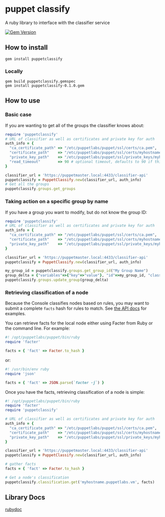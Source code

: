 # puppet classify

A ruby library to interface with the classifier service

[![Gem Version](https://badge.fury.io/rb/puppetclassify.svg)](https://badge.fury.io/rb/puppetclassify)

## How to install

```
gem install puppetclassify
```

### Locally

```
gem build puppetclassify.gemspec
gem install puppetclassify-0.1.0.gem
```

## How to use

### Basic case

If you are wanting to get all of the groups the classifier knows about:

```ruby
require 'puppetclassify'
# URL of classifier as well as certificates and private key for auth
auth_info = {
  "ca_certificate_path" => "/etc/puppetlabs/puppet/ssl/certs/ca.pem",
  "certificate_path"    => "/etc/puppetlabs/puppet/ssl/certs/myhostname.vm.pem",
  "private_key_path"    => "/etc/puppetlabs/puppet/ssl/private_keys/myhostname.vm.pem",
  "read_timeout"        => 90 # optional timeout, defaults to 90 if this key doesn't exist
}

classifier_url = 'https://puppetmaster.local:4433/classifier-api'
puppetclassify = PuppetClassify.new(classifier_url, auth_info)
# Get all the groups
puppetclassify.groups.get_groups
```

### Taking action on a specific group by name

If you have a group you want to modify, but do not know the group ID:

```ruby
require 'puppetclassify'
# URL of classifier as well as certificates and private key for auth
auth_info = {
  "ca_certificate_path" => "/etc/puppetlabs/puppet/ssl/certs/ca.pem",
  "certificate_path"    => "/etc/puppetlabs/puppet/ssl/certs/myhostname.vm.pem",
  "private_key_path"    => "/etc/puppetlabs/puppet/ssl/private_keys/myhostname.vm.pem"
}

classifier_url = 'https://puppetmaster.local:4433/classifier-api'
puppetclassify = PuppetClassify.new(classifier_url, auth_info)

my_group_id = puppetclassify.groups.get_group_id("My Group Name")
group_delta = {"variables"=>{"key"=>"value"}, "id"=>my_group_id, "classes"=>{"motd"=>{"content"=>"hello!"}}} # an example to update a groups variables and classes
puppetclassify.groups.update_group(group_delta)
```

### Retrieving classification of a node

Because the Console classifies nodes based on rules, you may want to submit a
complete `facts` hash for rules to match. See [the API docs](https://docs.puppetlabs.com/pe/latest/nc_classification.html)
for examples.

You can retrieve facts for the local node either using Facter from Ruby or the
command line. For example:

```ruby
#! /opt/puppetlabs/puppet/bin/ruby
require 'facter'

facts = { 'fact' => Facter.to_hash }
```

or:

```ruby
#! /usr/bin/env ruby
require 'json'

facts = { 'fact' => JSON.parse(`facter -j`) }
```

Once you have the facts, retrieving classification of a node is simple:

```ruby
#! /opt/puppetlabs/puppet/bin/ruby
require 'facter'
require 'puppetclassify'

# URL of classifier as well as certificates and private key for auth
auth_info = {
  "ca_certificate_path" => "/etc/puppetlabs/puppet/ssl/certs/ca.pem",
  "certificate_path"    => "/etc/puppetlabs/puppet/ssl/certs/myhostname.vm.pem",
  "private_key_path"    => "/etc/puppetlabs/puppet/ssl/private_keys/myhostname.vm.pem"
}

classifier_url = 'https://puppetmaster.local:4433/classifier-api'
puppetclassify = PuppetClassify.new(classifier_url, auth_info)

# gather facts
facts = { 'fact' => Facter.to_hash }

# Get a node's classification
puppetclassify.classification.get('myhostname.puppetlabs.vm', facts)
```

## Library Docs

[rubydoc](http://www.rubydoc.info/gems/puppetclassify/0.1.0)
